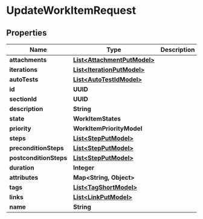 

# UpdateWorkItemRequest


## Properties

| Name | Type | Description | Notes |
|------------ | ------------- | ------------- | -------------|
|**attachments** | [**List&lt;AttachmentPutModel&gt;**](AttachmentPutModel.md) |  |  |
|**iterations** | [**List&lt;IterationPutModel&gt;**](IterationPutModel.md) |  |  [optional] |
|**autoTests** | [**List&lt;AutoTestIdModel&gt;**](AutoTestIdModel.md) |  |  [optional] |
|**id** | **UUID** |  |  |
|**sectionId** | **UUID** |  |  |
|**description** | **String** |  |  [optional] |
|**state** | **WorkItemStates** |  |  |
|**priority** | **WorkItemPriorityModel** |  |  |
|**steps** | [**List&lt;StepPutModel&gt;**](StepPutModel.md) |  |  |
|**preconditionSteps** | [**List&lt;StepPutModel&gt;**](StepPutModel.md) |  |  |
|**postconditionSteps** | [**List&lt;StepPutModel&gt;**](StepPutModel.md) |  |  |
|**duration** | **Integer** |  |  |
|**attributes** | **Map&lt;String, Object&gt;** |  |  |
|**tags** | [**List&lt;TagShortModel&gt;**](TagShortModel.md) |  |  |
|**links** | [**List&lt;LinkPutModel&gt;**](LinkPutModel.md) |  |  |
|**name** | **String** |  |  |



